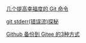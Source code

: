 


[几个提高幸福度的 Git 命令](./git-10-up.md)

[git stderr(错误流)探秘](./git-err.md)

[Github 备份到 Gitee 的3种方式](./gitee-guide.md)